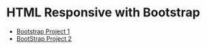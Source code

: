 # HTML Responsive with Bootstrap

- [Bootstrap Project 1](https://htmlpreview.github.io/?https://github.com/toninorsk/Homework_CodeCamp6/blob/master/Oak%20Code%20Kata/8%20HTML%20Responsive%20with%20Boothstrap/Bootstrap_1.html)
- [BootStrap Project 2]()